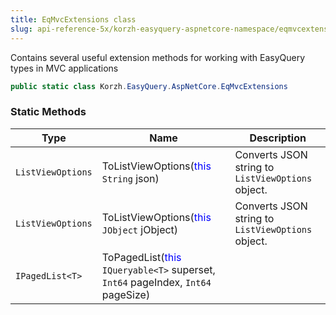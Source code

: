 ```yaml
---
title: EqMvcExtensions class
slug: api-reference-5x/korzh-easyquery-aspnetcore-namespace/eqmvcextensions-class
---
```


Contains several useful extension methods for working with EasyQuery types in MVC applications
```csharp
public static class Korzh.EasyQuery.AspNetCore.EqMvcExtensions

```

### Static Methods

| Type | Name | Description | 
| --- | --- | --- | 
| `ListViewOptions` | ToListViewOptions(<span style='color: blue'>this</span> `String` json) | Converts JSON string to `ListViewOptions` object. | 
| `ListViewOptions` | ToListViewOptions(<span style='color: blue'>this</span> `JObject` jObject) | Converts JSON string to `ListViewOptions` object. | 
| `IPagedList<T>` | ToPagedList(<span style='color: blue'>this</span> `IQueryable<T>` superset, `Int64` pageIndex, `Int64` pageSize) |  |